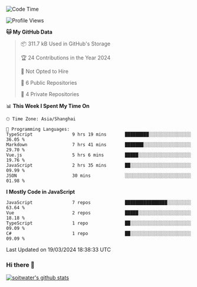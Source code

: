 <!--START_SECTION:waka-->
![Code Time](http://img.shields.io/badge/Code%20Time-3%2C247%20hrs%205%20mins-blue)

![Profile Views](http://img.shields.io/badge/Profile%20Views-0-blue)

**🐱 My GitHub Data** 

> 📦 311.7 kB Used in GitHub's Storage 
 > 
> 🏆 24 Contributions in the Year 2024
 > 
> 🚫 Not Opted to Hire
 > 
> 📜 6 Public Repositories 
 > 
> 🔑 4 Private Repositories 
 > 
📊 **This Week I Spent My Time On** 

```text
🕑︎ Time Zone: Asia/Shanghai

💬 Programming Languages: 
TypeScript               9 hrs 19 mins       █████████░░░░░░░░░░░░░░░░   36.05 % 
Markdown                 7 hrs 41 mins       ███████░░░░░░░░░░░░░░░░░░   29.70 % 
Vue.js                   5 hrs 6 mins        █████░░░░░░░░░░░░░░░░░░░░   19.76 % 
JavaScript               2 hrs 35 mins       ██░░░░░░░░░░░░░░░░░░░░░░░   09.99 % 
JSON                     30 mins             ░░░░░░░░░░░░░░░░░░░░░░░░░   01.98 % 
```

**I Mostly Code in JavaScript** 

```text
JavaScript               7 repos             ████████████████░░░░░░░░░   63.64 % 
Vue                      2 repos             █████░░░░░░░░░░░░░░░░░░░░   18.18 % 
TypeScript               1 repo              ██░░░░░░░░░░░░░░░░░░░░░░░   09.09 % 
C#                       1 repo              ██░░░░░░░░░░░░░░░░░░░░░░░   09.09 % 
```




 Last Updated on 19/03/2024 18:38:33 UTC
<!--END_SECTION:waka-->

### Hi there 👋
[![soitwater's github stats](https://github-readme-stats.vercel.app/api?username=soitwater)](https://github.com/soitwater/github-readme-stats)
